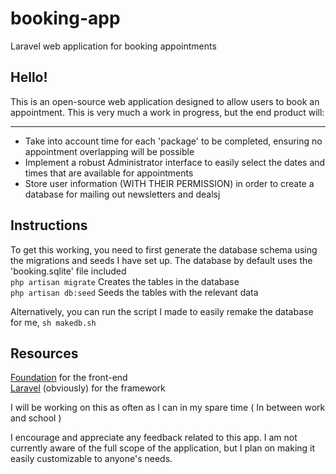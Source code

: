 # booking-app

Laravel web application for booking appointments

## Hello!
This is an open-source web application designed to allow users to book an appointment. This is very much a work in progress, but the end product will:
***
 - Take into account time for each 'package' to be completed, ensuring no appointment overlapping will be possible
 - Implement a robust Administrator interface to easily select the dates and times that are available for appointments
 - Store user information (WITH THEIR PERMISSION) in order to create a database for mailing out newsletters and dealsj


## Instructions
To get this working, you need to first generate the database schema using the migrations and seeds I have set up. The database by default uses the 'booking.sqlite' file included  
```php artisan migrate``` Creates the tables in the database  
```php artisan db:seed``` Seeds the tables with the relevant data  

Alternatively, you can run the script I made to easily remake the database for me, ```sh makedb.sh```

## Resources  
[Foundation](http://foundation.zurb.com) for the front-end  
[Laravel](http://www.laravel.com) (obviously) for the framework

I will be working on this as often as I can in my spare time ( In between work and school )

I encourage and appreciate any feedback related to this app. I am not currently aware of the full scope of the application, but I plan on making it easily customizable to anyone's needs.
